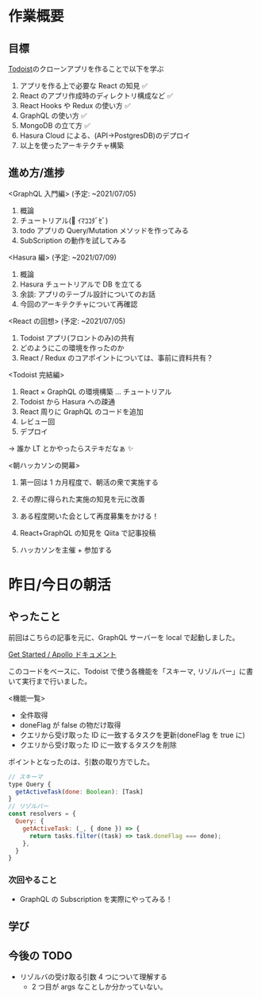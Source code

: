 # 作業概要

## 目標

[Todoist](https://todoist.com/app)のクローンアプリを作ることで以下を学ぶ

1. アプリを作る上で必要な React の知見 ✅
2. React のアプリ作成時のディレクトリ構成など ✅
3. React Hooks や Redux の使い方 ✅
4. GraphQL の使い方 ✅
5. MongoDB の立て方 ✅
6. Hasura Cloud による、(API→PostgresDB)のデプロイ
7. 以上を使ったアーキテクチャ構築

## 進め方/進捗

<GraphQL 入門編> (予定: ~2021/07/05)

1. 概論
2. チュートリアル(💪 ｲﾏｺｺﾀﾞｾﾞ)
3. todo アプリの Query/Mutation メソッドを作ってみる
4. SubScription の動作を試してみる

<Hasura 編> (予定: ~2021/07/09)

1. 概論
2. Hasura チュートリアルで DB を立てる
3. 余談: アプリのテーブル設計についてのお話
4. 今回のアーキテクチャについて再確認

<React の回想> (予定: ~2021/07/05)

1. Todoist アプリ(フロントのみ)の共有
2. どのようにこの環境を作ったのか
3. React / Redux のコアポイントについては、事前に資料共有？

<Todoist 完結編>

1. React × GraphQL の環境構築 ... チュートリアル
2. Todoist から Hasura への疎通
3. React 周りに GraphQL のコードを追加
4. レビュー回
5. デプロイ

→ 誰か LT とかやったらステキだなぁ ✨

<朝ハッカソンの開幕>

1. 第一回は 1 カ月程度で、朝活の衆で実施する
2. その際に得られた実施の知見を元に改善
3. ある程度開いた会として再度募集をかける！

4. React+GraphQL の知見を Qiita で記事投稿
5. ハッカソンを主催 + 参加する

# 昨日/今日の朝活

## やったこと

前回はこちらの記事を元に、GraphQL サーバーを local で起動しました。

[Get Started / Apollo ドキュメント](https://www.apollographql.com/docs/apollo-server/getting-started/)

このコードをベースに、Todoist で使う各機能を「スキーマ, リゾルバー」に書いて実行まで行いました。

<機能一覧>

- 全件取得
- doneFlag が false の物だけ取得
- クエリから受け取った ID に一致するタスクを更新(doneFlag を true に)
- クエリから受け取った ID に一致するタスクを削除

ポイントとなったのは、引数の取り方でした。

```js
// スキーマ
type Query {
  getActiveTask(done: Boolean): [Task]
}
// リゾルバー
const resolvers = {
  Query: {
    getActiveTask: (_, { done }) => {
      return tasks.filter((task) => task.doneFlag === done);
    },
  }
}
```

### 次回やること

- GraphQL の Subscription を実際にやってみる！

## 学び

## 今後の TODO

- リゾルバの受け取る引数 4 つについて理解する
  - 2 つ目が args なことしか分かっていない。

